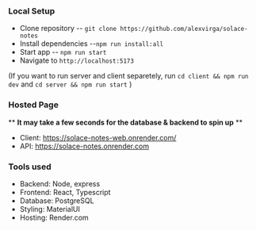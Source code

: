 ### Local Setup
- Clone repository
-- `git clone https://github.com/alexvirga/solace-notes`
- Install dependencies 
 --`npm run install:all`
- Start app 
-- `npm run start`
- Navigate to `http://localhost:5173`


(If you want to run server and client separetely, run `cd client && npm run dev` and `cd server && npm run start` )

### Hosted Page
** **It may take a few seconds for the database & backend to spin up** ** 
- Client: https://solace-notes-web.onrender.com/
- API: https://solace-notes.onrender.com


### Tools used
- Backend: Node, express
- Frontend: React, Typescript 
- Database: PostgreSQL
- Styling: MaterialUI
- Hosting: Render.com


